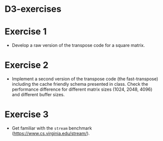 D3-exercises
============

Exercise 1
==========

- Develop a raw version of the transpose code for a square matrix.


Exercise 2
==========
  
- Implement a second version of the transpose code (the
  fast-transpose) including the cache friendly schema presented in
  class.  Check the performance difference for different matrix sizes
  (1024, 2048, 4096) and different buffer sizes.

Exercise 3
==========

- Get familiar with the `stream` benchmark
  (https://www.cs.virginia.edu/stream/).
